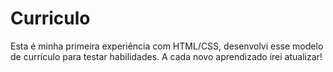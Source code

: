 # Curriculo
Esta é minha primeira experiência com HTML/CSS, desenvolvi esse modelo de currículo para testar habilidades.
A cada novo aprendizado irei atualizar!
